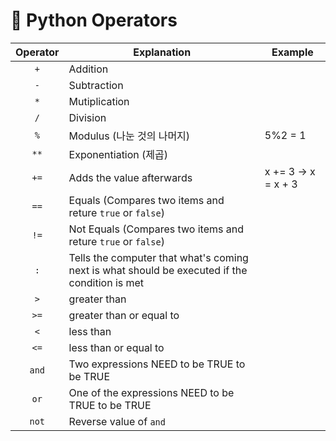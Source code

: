 # 📝 Python Operators



| Operator | Explanation                                                  | Example              |
| :------: | ------------------------------------------------------------ | -------------------- |
|   `+`    | Addition                                                     |                      |
|   `-`    | Subtraction                                                  |                      |
|   `*`    | Mutiplication                                                |                      |
|   `/`    | Division                                                     |                      |
|   `%`    | Modulus (나눈 것의 나머지)                                   | 5%2 = 1              |
|   `**`   | Exponentiation (제곱)                                        |                      |
|   `+=`   | Adds the value afterwards                                    | x += 3  →  x = x + 3 |
|   `==`   | Equals (Compares two items and reture `true` or `false`)     |                      |
|   `!=`   | Not Equals  (Compares two items and reture `true` or `false`) |                      |
|   `:`    | Tells the computer that what's coming next is what should be executed if the condition is met |                      |
|   `>`    | greater than                                                 |                      |
|   `>=`   | greater than or equal to                                     |                      |
|   `<`    | less than                                                    |                      |
|   `<=`   | less than or equal to                                        |                      |
|  `and`   | Two expressions NEED to be TRUE to be TRUE                   |                      |
|   `or`   | One of the expressions NEED to be TRUE to be TRUE            |                      |
|  `not`   | Reverse value of `and`                                       |                      |
